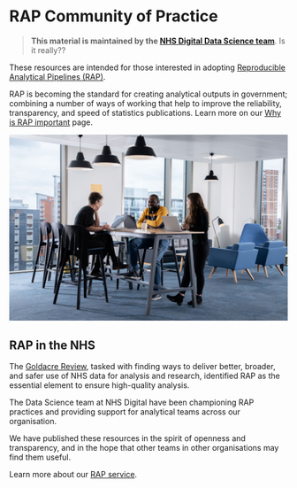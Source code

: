 # RAP Community of Practice

> **This material is maintained by the [NHS Digital Data Science team](mailto:datascience@nhs.net)**. Is it really??

These resources are intended for those interested in adopting [Reproducible Analytical Pipelines (RAP)][2].

RAP is becoming the standard for creating analytical outputs in government; combining a number of ways of working that help to improve the reliability, transparency, and speed of statistics publications. Learn more on our [Why is RAP important][1] page.

![](images/Staff_hot_desking_in_the_HUB_01.jpeg)

## RAP in the NHS

The [Goldacre Review](https://www.gov.uk/government/publications/better-broader-safer-using-health-data-for-research-and-analysis), tasked with finding ways to deliver better, broader, and safer use of NHS data for analysis and research, identified RAP as the essential element to ensure high-quality analysis.

The Data Science team at NHS Digital have been championing RAP practices and providing support for analytical teams across our organisation.

We have published these resources in the spirit of openness and transparency, and in the hope that other teams in other organisations may find them useful.

Learn more about our [RAP service][3].

[1]: ./introduction_to_RAP/why_is_RAP_important.md
[2]: ./implementing_RAP/how-to-publish-your-code-in-the-open.md
[3]: ./our_RAP_service/README.md
